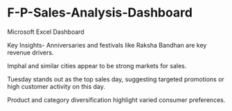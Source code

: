 # F-P-Sales-Analysis-Dashboard
Microsoft Excel Dashboard

Key Insights-
Anniversaries and festivals like Raksha Bandhan are key revenue drivers.

Imphal and similar cities appear to be strong markets for sales.

Tuesday stands out as the top sales day, suggesting targeted promotions or high customer activity on this day.

Product and category diversification highlight varied consumer preferences.
